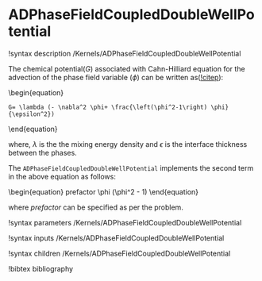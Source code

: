 # ADPhaseFieldCoupledDoubleWellPotential

!syntax description /Kernels/ADPhaseFieldCoupledDoubleWellPotential

The chemical potential($G$) associated with Cahn-Hilliard equation for the advection of the phase field variable ($\phi$) can be written as([!citep](yue2010sharp)):

\begin{equation}

    G= \lambda (- \nabla^2 \phi+ \frac{\left(\phi^2-1\right) \phi}{\epsilon^2})
\end{equation}

where, $\lambda$ is the the mixing energy density and $\epsilon$ is the interface thickness between the phases.

The `ADPhaseFieldCoupledDoubleWellPotential` implements the second term in the above equation as follows:

\begin{equation}
    prefactor \phi (\phi^2 - 1)
\end{equation}

where $prefactor$ can be specified as per the problem.


!syntax parameters /Kernels/ADPhaseFieldCoupledDoubleWellPotential

!syntax inputs /Kernels/ADPhaseFieldCoupledDoubleWellPotential

!syntax children /Kernels/ADPhaseFieldCoupledDoubleWellPotential

!bibtex bibliography
